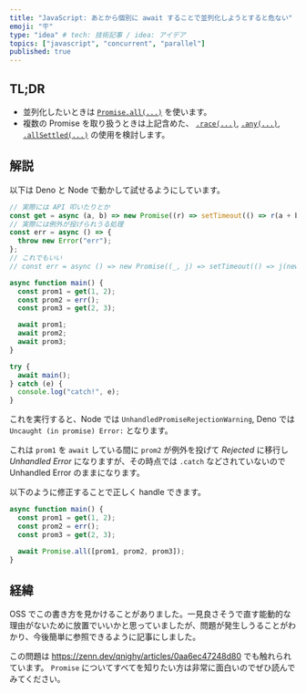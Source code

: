 ```yaml
---
title: "JavaScript: あとから個別に await することで並列化しようとすると危ない"
emoji: "🪧"
type: "idea" # tech: 技術記事 / idea: アイデア
topics: ["javascript", "concurrent", "parallel"]
published: true
---
```


## TL;DR

- 並列化したいときは
  [`Promise.all(...)`](https://developer.mozilla.org/en-US/docs/Web/JavaScript/Reference/Global_Objects/Promise/all)
  を使います。
- 複数の Promise を取り扱うときは上記含めた、
  [`.race(...)`](https://developer.mozilla.org/en-US/docs/Web/JavaScript/Reference/Global_Objects/Promise/race),
  [`.any(...)`](https://developer.mozilla.org/en-US/docs/Web/JavaScript/Reference/Global_Objects/Promise/race),
  [`.allSettled(...)`](https://developer.mozilla.org/en-US/docs/Web/JavaScript/Reference/Global_Objects/Promise/allSettled)
  の使用を検討します。

## 解説

以下は Deno と Node で動かして試せるようにしています。

```js
// 実際には API 叩いたりとか
const get = async (a, b) => new Promise((r) => setTimeout(() => r(a + b), 100));
// 実際には例外が投げられうる処理
const err = async () => {
  throw new Error("err");
};
// これでもいい
// const err = async () => new Promise((_, j) => setTimeout(() => j(new Error("err")), 0));

async function main() {
  const prom1 = get(1, 2);
  const prom2 = err();
  const prom3 = get(2, 3);

  await prom1;
  await prom2;
  await prom3;
}

try {
  await main();
} catch (e) {
  console.log("catch!", e);
}
```

これを実行すると、Node では `UnhandledPromiseRejectionWarning`, Deno では
`Uncaught (in promise) Error:` となります。

これは `prom1` を `await` している間に `prom2` が例外を投げて _Rejected_ に移行し _Unhandled Error_
になりますが、その時点では `.catch` などされていないので Unhandled Error のままになります。

以下のように修正することで正しく handle できます。

```js
async function main() {
  const prom1 = get(1, 2);
  const prom2 = err();
  const prom3 = get(2, 3);

  await Promise.all([prom1, prom2, prom3]);
}
```

## 経緯

OSS
でこの書き方を見かけることがありました。一見良さそうで直す能動的な理由がないために放置でいいかと思っていましたが、問題が発生しうることがわかり、今後簡単に参照できるように記事にしました。

この問題は https://zenn.dev/qnighy/articles/0aa6ec47248d80 でも触れられています。 `Promise`
についてすべてを知りたい方は非常に面白いのでぜひ読んでみてください。
